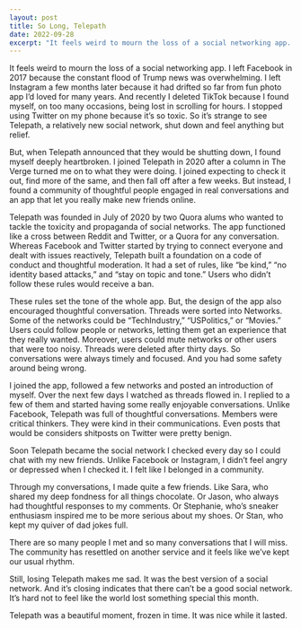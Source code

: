 ```yaml
---
layout: post
title: So Long, Telepath
date: 2022-09-28
excerpt: "It feels weird to mourn the loss of a social networking app. I left Facebook in 2017 because the constant flood of Trump news was overwhelming. I left Instagram a few months later because it had drifted so far from fun photo app I’d loved for many years. And recently I deleted TikTok because I found myself, on too many occasions, being lost in scrolling for hours. I stopped using Twitter on my phone because it’s so toxic. So it’s strange to see Telepath, a relatively new social network, shut down and feel anything but relief."
---
```


It feels weird to mourn the loss of a social networking app. I left Facebook in 2017 because the constant flood of Trump news was overwhelming. I left Instagram a few months later because it had drifted so far from fun photo app I’d loved for many years. And recently I deleted TikTok because I found myself, on too many occasions, being lost in scrolling for hours. I stopped using Twitter on my phone because it’s so toxic. So it’s strange to see Telepath, a relatively new social network, shut down and feel anything but relief. 

But, when Telepath announced that they would be shutting down, I found myself deeply heartbroken. I joined Telepath in 2020 after a column in The Verge turned me on to what they were doing. I joined expecting to check it out, find more of the same, and then fall off after a few weeks. But instead, I found a community of thoughtful people engaged in real conversations and an app that let you really make new friends online. 

Telepath was founded in July of 2020 by two Quora alums who wanted to tackle the toxicity and propaganda of social networks. The app functioned like a cross between Reddit and Twitter, or a Quora for any conversation. Whereas Facebook and Twitter started by trying to connect everyone and dealt with issues reactively, Telepath built a foundation on a code of conduct and thoughtful moderation. It had a set of rules, like “be kind,” “no identity based attacks,” and “stay on topic and tone.” Users who didn’t follow these rules would receive a ban.

These rules set the tone of the whole app. But, the design of the app also encouraged thoughtful conversation. Threads were sorted into Networks. Some of the networks could be “TechIndustry,” “USPolitics,” or “Movies.” Users could follow people or networks, letting them get an experience that they really wanted. Moreover, users could mute networks or other users that were too noisy. Threads were deleted after thirty days. So conversations were always timely and focused. And you had some safety around being wrong. 

I joined the app, followed a few networks and posted an introduction of myself. Over the next few days I watched as threads flowed in. I replied to a few of them and started having some really enjoyable conversations. Unlike Facebook, Telepath was full of thoughtful conversations. Members were critical thinkers. They were kind in their communications. Even posts that would be considers shitposts on Twitter were pretty benign. 

Soon Telepath became the social network I checked every day so I could chat with my new friends. Unlike Facebook or Instagram, I didn’t feel angry or depressed when I checked it. I felt like I belonged in a community. 

Through my conversations, I made quite a few friends. Like Sara, who shared my deep fondness for all things chocolate. Or Jason, who always had thoughtful responses to my comments. Or Stephanie, who’s sneaker enthusiasm inspired me to be more serious about my shoes. Or Stan, who kept my quiver of dad jokes full. 

There are so many people I met and so many conversations that I will miss. The community has resettled on another service and it feels like we’ve kept our usual rhythm. 

Still, losing Telepath makes me sad. It was the best version of a social network. And it’s closing indicates that there can’t be a good social network. It’s hard not to feel like the world lost something special this month. 

Telepath was a beautiful moment, frozen in time. It was nice while it lasted.

